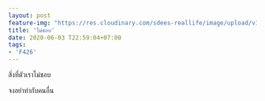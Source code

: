 ```yaml
---
layout: post
feature-img: "https://res.cloudinary.com/sdees-reallife/image/upload/v1555658919/sample_feature_img.png"
title: 'ไม่ชอบ'
date: 2020-06-03 T22:59:04+07:00
tags:
- 'F426'
---
```

สิ่งที่ตัวเราไม่ชอบ

<i class="fa fa-child" style="color:plum"></i>

จงอย่าทำกับคนอื่น
